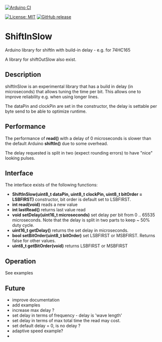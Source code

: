 
[![Arduino CI](https://github.com/RobTillaart/ShiftInSlow/workflows/Arduino%20CI/badge.svg)](https://github.com/marketplace/actions/arduino_ci)

[![License: MIT](https://img.shields.io/badge/license-MIT-green.svg)](https://github.com/RobTillaart/ShiftInSlow/blob/master/LICENSE)
[![GitHub release](https://img.shields.io/github/release/RobTillaart/ShiftInSlow.svg?maxAge=3600)](https://github.com/RobTillaart/ShiftInSlow/releases)


# ShiftInSlow

Arduino library for shiftIn with build-in delay - e.g. for 74HC165

A library for shiftOutSlow also exist.


## Description

shiftInSlow is an experimental library that has a build in delay (in microseconds) that allows tuning the time per bit. 
This allows one to improve reliability e.g. when using longer lines.

The dataPin and clockPin are set in the constructor, the delay is settable per byte send to be able to optimize runtime.


## Performance

The performance of **read()** with a delay of 0 microseconds is slower than the default Arduino 
**shiftIn()** due to some overhead. 

The delay requested is split in two (expect rounding errors) to have "nice" looking pulses.


## Interface

The interface exists of the following functions:
- **ShiftInSlow(uint8_t dataPin, uint8_t clockPin, uint8_t bitOrder = LSBFIRST)** constructor, bit order is default set to LSBFIRST.
- **int read(void)** reads a new value
- **int lastRead()** returns last value read
- **void setDelay(uint16_t microseconds)** set delay per bit from 0 .. 65535 microseconds. Note that the delay is split in two parts to keep ~ 50% duty cycle.
- **uint16_t getDelay()** returns the set delay in microseconds.
- **bool setBitOrder(uint8_t bitOrder)** set LSBFIRST or MSBFIRST. Returns false for other values.
- **uint8_t getBitOrder(void)** returns LSBFIRST or MSBFIRST


## Operation

See examples


## Future

- improve documentation
- add examples
- increase max delay ? 
- set delay in terms of frequency - delay is 'wave length'
- set delay in terms of max total time the read may cost.
- set default delay = 0, is no delay ?
- adaptive speed example?
- 
